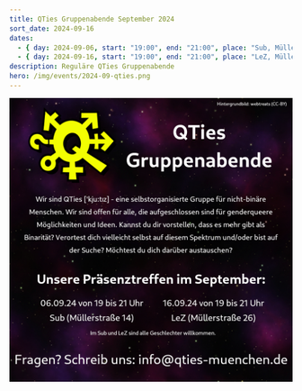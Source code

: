 ```yaml
---
title: QTies Gruppenabende September 2024
sort_date: 2024-09-16
dates:
  - { day: 2024-09-06, start: "19:00", end: "21:00", place: "Sub, Müllerstraße 14" }
  - { day: 2024-09-16, start: "19:00", end: "21:00", place: "LeZ, Müllerstraße 26" }
description: Reguläre QTies Gruppenabende
hero: /img/events/2024-09-qties.png
---
```


![](/img/events/2024-09-qties.png)
